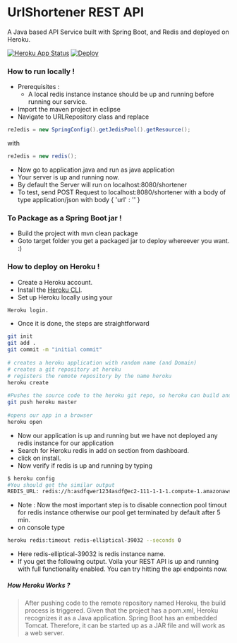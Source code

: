 # UrlShortener REST API

A Java based API Service built with Spring Boot, and Redis and deployed on Heroku.

[![Heroku App Status](https://heroku-shields.herokuapp.com/chootu-rest-api)](https://chootu-rest-api.herokuapp.com)
[![Deploy](https://www.herokucdn.com/deploy/button.png)](https://heroku.com/deploy)


### How to run locally  !
- Prerequisites : 
    - A local redis instance instance should be up and running before running our service. 
- Import the maven project in eclipse
- Navigate to URLRepository class and replace 
```java
reJedis = new SpringConfig().getJedisPool().getResource();
```
with 
```java
reJedis = new redis();
```
- Now go to application.java and run as java application
- Your server is up and running now.
- By default the Server will run on localhost:8080/shortener
- To test, send POST Request to localhost:8080/shortener with a body of type   application/json with body { 'url' : '' }

### To Package as a Spring Boot jar !
- Build the project with mvn clean package
- Goto target folder you get a packaged jar to deploy whereever you want. :)

### How to deploy on Heroku !

- Create a Heroku account.
- Install the [Heroku CLI](https://devcenter.heroku.com/articles/heroku-command-line).
- Set up Heroku locally using your 
```sh 
Heroku login. 
```
- Once it is done, the steps are straightforward
```sh
git init
git add .
git commit -m "initial commit"
 
# creates a heroku application with random name (and Domain)
# creates a git repository at heroku
# registers the remote repository by the name heroku
heroku create
 
#Pushes the source code to the heroku git repo, so heroku can build and deploy it
git push heroku master
 
#opens our app in a browser 
heroku open
```
- Now our application is up and running but we have not deployed any redis instance for our application
- Search for Heroku redis in add on section from dashboard.
- click on install.
- Now verify if redis is up and running by typing 
```sh
$ heroku config
#You should get the similar output
REDIS_URL: redis://h:asdfqwer1234asdf@ec2-111-1-1-1.compute-1.amazonaws.com:111
```
- Note : Now the most important step is to disable connection pool timout for redis instance otherwise our pool get terminated by default after 5 min. 
- on console type 
```sh
heroku redis:timeout redis-elliptical-39032 --seconds 0
```
- Here redis-elliptical-39032 is redis instance name.
- If you get the following output. Voila your REST API is up and running with full functionality enabled. You can try hitting the api endpoints now. 
##### How Heroku Works ?

> After pushing code to the remote repository named Heroku, the build process is triggered. Given that the project has a pom.xml, Heroku recognizes it as a Java application. Spring Boot has an embedded Tomcat. Therefore, it can be started up as a JAR file and will work as a web server.
